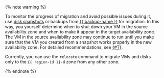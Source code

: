 {% note warning %}

To monitor the progress of migration and avoid possible issues during it, use [disk snapshots](../../compute/operations/disk-control/create-snapshot.md) or backups from [{{ backup-name }}](../../backup/operations/backup-vm/create.md) for migration. In this way, you yourself determine when to shut down your VM in the source availability zone and when to make it appear in the target availability zone. The VM in the source availability zone may continue to run until you make sure that the VM you created from a snapshot works properly in the new availability zone. For detailed recommendations, see [{#T}](../../overview/concepts/zone-migration.md).

Currently, you can use the `relocate` command to migrate VMs and disks only to the `{{ region-id }}-d` zone from any other zone.

{% endnote %}
